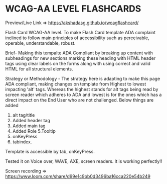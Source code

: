 # WCAG-AA LEVEL FLASHCARDS
Preview/Live Link => https://akshadasg.github.io/wcagflashcard/

Flash Card WCAG-AA level. To make Flash Card template ADA complaint inclined to follow main principles of accessibility such as perceivable, operable, understandable, robust.

Brief- Making this tempalte ADA Compliant by breaking up content with subheadings for new sections marking these heading with HTML header tags using clear labels on the forms along with using correct and valid HTML for all structural elements.

Strategy or Methodology - The strategy here is adapting to make this page ADA compliant, making changes on template from Highest to lowest impacting 'alt' tags. Whereas the highest stands for alt tags being read by screen reader which adheres to ADA and lowest is for the ones which has a direct impact on the End User who are not challenged.
Below things are added
1. alt tag/title
2. Added header tag
3. Added main tag
4. Added Role
5.Tooltip
6. onKeyPress
7. tabindex.

Template is accessible by tab, onKeyPress.

Tested it on Voice over, WAVE, AXE, screen readers. It is working perfectly!!

Screen recording => https://www.loom.com/share/d99e1c9bb0d3496ba16cca220e54b249
